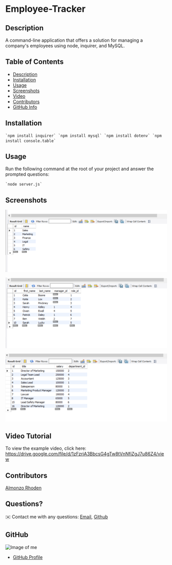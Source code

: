 # Employee-Tracker

## Description

A command-line application that offers a solution for managing a company's employees using node, inquirer, and MySQL.

## Table of Contents
- [Description](#Description)
- [Installation](#Installation)
- [Usage](#Usage)
- [Screenshots](#Screenshots)
- [Video](#Video)
- [Contributors](#Contributors)
- [GitHub Info](#GitHub) 

## Installation
    `npm install inquirer` `npm install mysql` `npm install dotenv` `npm install console.table`

## Usage
Run the following command at the root of your project and answer the prompted questions:

    `node server.js`

## Screenshots

![Departments](https://github.com/AlmonzoRhoden/Employee-Tracker/blob/main/Assets/Departments.PNG)

![Employees](https://github.com/AlmonzoRhoden/Employee-Tracker/blob/main/Assets/Employees.PNG)

![Roles](https://github.com/AlmonzoRhoden/Employee-Tracker/blob/main/Assets/Roles.PNG)

## Video Tutorial

To view the example video, click here: https://drive.google.com/file/d/1zFzriA3BbcsG4gTw8tVnNfiZgJ7u86Z4/view

## Contributors
[Almonzo Rhoden](https://github.com/AlmonzoRhoden)

## Questions?
✉️ Contact me with any questions: [Email](AlmonzoRhoden@gmail.com), [Github](https://github.com/AlmonzoRhoden)

## GitHub
![Image of me](https://user-images.githubusercontent.com/61447353/99162776-58830780-26cf-11eb-990c-ecca64de0e36.JPG)
- [GitHub Profile](https://github.com/AlmonzoRhoden)
